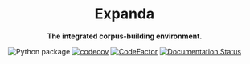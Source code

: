 <div align="center">

# Expanda

**The integrated corpus-building environment.**

![Python package](https://github.com/affjljoo3581/Expanda/workflows/Python%20package/badge.svg)
[![codecov](https://codecov.io/gh/affjljoo3581/Expanda/branch/master/graph/badge.svg)](https://codecov.io/gh/affjljoo3581/Expanda)
[![CodeFactor](https://www.codefactor.io/repository/github/affjljoo3581/expanda/badge)](https://www.codefactor.io/repository/github/affjljoo3581/expanda)
[![Documentation Status](https://readthedocs.org/projects/expanda/badge/?version=latest)](https://expanda.readthedocs.io/en/latest/?badge=latest)

</div>
